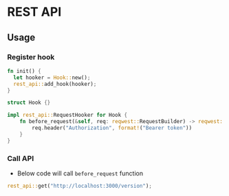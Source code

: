 # REST API

## Usage

### Register hook

``` rust
fn init() {
  let hooker = Hook::new();
  rest_api::add_hook(hooker);
}

struct Hook {}

impl rest_api::RequestHooker for Hook {
    fn before_request(&self, req: reqwest::RequestBuilder) -> reqwest::RequestBuilder {
        req.header("Authorization", format!("Bearer token"))
    }
}
```

### Call API
- Below code will call `before_request` function

``` rust
rest_api::get("http://localhost:3000/version");
```
